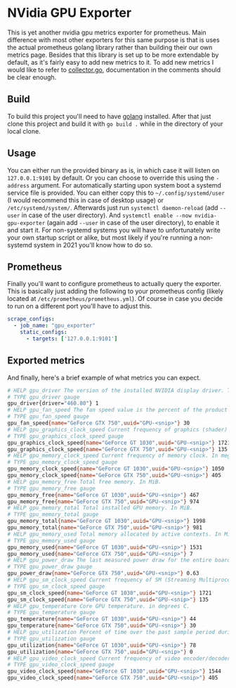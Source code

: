 # NVidia GPU Exporter

This is yet another nvidia gpu metrics exporter for prometheus.
Main difference with most other exporters for this same purpose is that is uses the actual prometheus golang library rather than building their our own metrics page.
Besides that this library is set up to be more extendable by default, as it's fairly easy to add new metrics to it.
To add new metrics I would like to refer to [collector.go](./collector.go), documentation in the comments should be clear enough.

## Build

To build this project you'll need to have [golang](https://golang.org/) installed.
After that just clone this project and build it with `go build .` while in the directory of your local clone.

## Usage

You can either run the provided binary as is, in which case it will listen on `127.0.0.1:9101` by default.
Or you can choose to override this using the `-address` argument.
For automatically starting upon system boot a systemd service file is provided.
You can either copy this to `~/.config/systemd/user` (I would recommend this in case of desktop usage) or `/etc/systemd/system/`.
Afterwards just run `systemctl daemon-reload` (add `--user` in case of the user directory).
And `systemctl enable --now nvidia-gpu-exporter` (again add `--user` in case of the user directory), to enable it and start it.
For non-systemd systems you will have to unfortunately write your own startup script or alike, but most likely if you're running a non-systemd system in 2021 you'll know how to do so.

## Prometheus

Finally you'll want to configure prometheus to actually query the exporter.
This is basically just adding the following to your prometheus config (likely located at `/etc/prometheus/prometheus.yml`).
Of course in case you decide to run on a different port you'll have to adjust this.

```yml
scrape_configs:
  - job_name: "gpu_exporter"
    static_configs:
      - targets: ['127.0.0.1:9101']
```

## Exported metrics

And finally, here's a brief example of what metrics you can expect.

```bash
# HELP gpu_driver The version of the installed NVIDIA display driver. This is an alphanumeric string.
# TYPE gpu_driver gauge
gpu_driver{driver="460.80"} 1
# HELP gpu_fan_speed The fan speed value is the percent of the product's maximum noise tolerance fan speed that the device's fan is currently intended to run at.
# TYPE gpu_fan_speed gauge
gpu_fan_speed{name="GeForce GTX 750",uuid="GPU-<snip>"} 30
# HELP gpu_graphics_clock_speed Current frequency of graphics (shader) clock. In megahertz
# TYPE gpu_graphics_clock_speed gauge
gpu_graphics_clock_speed{name="GeForce GT 1030",uuid="GPU-<snip>"} 1721
gpu_graphics_clock_speed{name="GeForce GTX 750",uuid="GPU-<snip>"} 135
# HELP gpu_memory_clock_speed Current frequency of memory clock. In megahertz
# TYPE gpu_memory_clock_speed gauge
gpu_memory_clock_speed{name="GeForce GT 1030",uuid="GPU-<snip>"} 1050
gpu_memory_clock_speed{name="GeForce GTX 750",uuid="GPU-<snip>"} 405
# HELP gpu_memory_free Total free memory. In MiB.
# TYPE gpu_memory_free gauge
gpu_memory_free{name="GeForce GT 1030",uuid="GPU-<snip>"} 467
gpu_memory_free{name="GeForce GTX 750",uuid="GPU-<snip>"} 974
# HELP gpu_memory_total Total installed GPU memory. In MiB.
# TYPE gpu_memory_total gauge
gpu_memory_total{name="GeForce GT 1030",uuid="GPU-<snip>"} 1998
gpu_memory_total{name="GeForce GTX 750",uuid="GPU-<snip>"} 981
# HELP gpu_memory_used Total memory allocated by active contexts. In MiB.
# TYPE gpu_memory_used gauge
gpu_memory_used{name="GeForce GT 1030",uuid="GPU-<snip>"} 1531
gpu_memory_used{name="GeForce GTX 750",uuid="GPU-<snip>"} 7
# HELP gpu_power_draw The last measured power draw for the entire board, in watts. Only available if power management is supported. This reading is accurate to within +/- 5 watts.
# TYPE gpu_power_draw gauge
gpu_power_draw{name="GeForce GTX 750",uuid="GPU-<snip>"} 0.63
# HELP gpu_sm_clock_speed Current frequency of SM (Streaming Multiprocessor) clock. In megahertz
# TYPE gpu_sm_clock_speed gauge
gpu_sm_clock_speed{name="GeForce GT 1030",uuid="GPU-<snip>"} 1721
gpu_sm_clock_speed{name="GeForce GTX 750",uuid="GPU-<snip>"} 135
# HELP gpu_temperature Core GPU temperature. in degrees C.
# TYPE gpu_temperature gauge
gpu_temperature{name="GeForce GT 1030",uuid="GPU-<snip>"} 44
gpu_temperature{name="GeForce GTX 750",uuid="GPU-<snip>"} 30
# HELP gpu_utilization Percent of time over the past sample period during which one or more kernels was executing on the GPU.
# TYPE gpu_utilization gauge
gpu_utilization{name="GeForce GT 1030",uuid="GPU-<snip>"} 78
gpu_utilization{name="GeForce GTX 750",uuid="GPU-<snip>"} 0
# HELP gpu_video_clock_speed Current frequency of video encoder/decoder clock. In megahertz
# TYPE gpu_video_clock_speed gauge
gpu_video_clock_speed{name="GeForce GT 1030",uuid="GPU-<snip>"} 1544
gpu_video_clock_speed{name="GeForce GTX 750",uuid="GPU-<snip>"} 405
```
